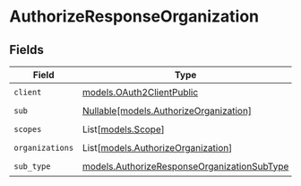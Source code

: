 # AuthorizeResponseOrganization


## Fields

| Field                                                                                            | Type                                                                                             | Required                                                                                         | Description                                                                                      |
| ------------------------------------------------------------------------------------------------ | ------------------------------------------------------------------------------------------------ | ------------------------------------------------------------------------------------------------ | ------------------------------------------------------------------------------------------------ |
| `client`                                                                                         | [models.OAuth2ClientPublic](../models/oauth2clientpublic.md)                                     | :heavy_check_mark:                                                                               | N/A                                                                                              |
| `sub`                                                                                            | [Nullable[models.AuthorizeOrganization]](../models/authorizeorganization.md)                     | :heavy_check_mark:                                                                               | N/A                                                                                              |
| `scopes`                                                                                         | List[[models.Scope](../models/scope.md)]                                                         | :heavy_check_mark:                                                                               | N/A                                                                                              |
| `organizations`                                                                                  | List[[models.AuthorizeOrganization](../models/authorizeorganization.md)]                         | :heavy_check_mark:                                                                               | N/A                                                                                              |
| `sub_type`                                                                                       | [models.AuthorizeResponseOrganizationSubType](../models/authorizeresponseorganizationsubtype.md) | :heavy_check_mark:                                                                               | N/A                                                                                              |